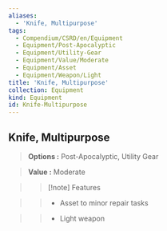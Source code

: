 ```yaml
---
aliases:
  - 'Knife, Multipurpose'
tags:
  - Compendium/CSRD/en/Equipment
  - Equipment/Post-Apocalyptic
  - Equipment/Utility-Gear
  - Equipment/Value/Moderate
  - Equipment/Asset
  - Equipment/Weapon/Light
title: 'Knife, Multipurpose'
collection: Equipment
kind: Equipment
id: Knife-Multipurpose
---
```

## Knife, Multipurpose    
    
>    
> **Options :** Post-Apocalyptic, Utility Gear    
> **Value :** Moderate    
>>[!note] Features    
>> - Asset to minor repair tasks    
>> - Light weapon
